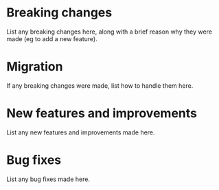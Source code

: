 # Breaking changes

List any breaking changes here, along with a brief reason why they were made (eg to add a new feature).

# Migration

If any breaking changes were made, list how to handle them here.

# New features and improvements

List any new features and improvements made here.

# Bug fixes

List any bug fixes made here.

